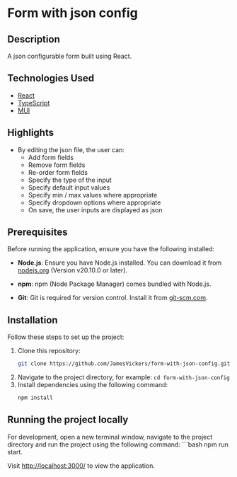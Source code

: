 # Form with json config

## Description

A json configurable form built using React.

## Technologies Used

- [React](https://react.dev/)
- [TypeScript](https://www.typescriptlang.org/)
- [MUI](https://mui.com/)

## Highlights

- By editing the json file, the user can:
    - Add form fields
    - Remove form fields
    - Re-order form fields
    - Specify the type of the input
    - Specify default input values
    - Specify min / max values where appropriate
    - Specify dropdown options where appropriate
    - On save, the user inputs are displayed as json

## Prerequisites

Before running the application, ensure you have the following installed:

- **Node.js**: Ensure you have Node.js installed. You can download it from [nodejs.org](https://nodejs.org/) (Version v20.10.0 or later).

- **npm**: npm (Node Package Manager) comes bundled with Node.js.

- **Git**: Git is required for version control. Install it from [git-scm.com](https://git-scm.com/downloads).

## Installation

Follow these steps to set up the project:

1. Clone this repository: 
    ```bash 
    git clone https://github.com/JamesVickers/form-with-json-config.git`
2. Navigate to the project directory, for example: `cd form-with-json-config`
3. Install dependencies using the following command:
    ```bash 
    npm install

## Running the project locally

For development, open a new terminal window, navigate to the project directory and run the project using the following command:
    ```bash 
    npm run start.

Visit [http://localhost:3000/](http://localhost:3000/) to view the application. 
